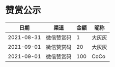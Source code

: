 # 赞赏公示

| 日期 | 渠道  |  金额  |  昵称 |
|---|---|---|---|
|  2021-08-31 | 微信赞赏码 |  1  | 大灰灰  |
|  2021-09-01 | 微信赞赏码 |  20  | 大灰灰  |
|  2021-09-01 | 微信赞赏码 |  100  | CoCo  |
